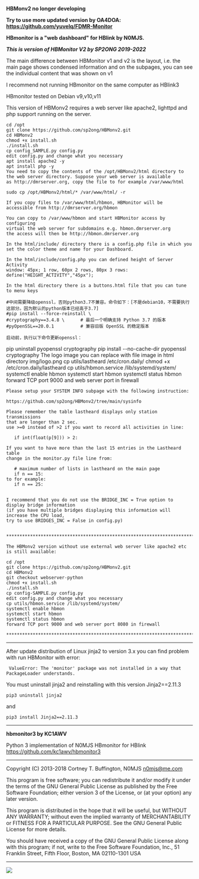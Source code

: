 

**HBMonv2 no longer developing**

**Try to use more updated version by OA4DOA:  https://github.com/yuvelq/FDMR-Monitor**




**HBmonitor is a "web dashboard" for HBlink by N0MJS.**

***This is version of HBMonitor V2 by SP2ONG 2019-2022***

The main difference between HBMonitor v1 and v2 is the layout, i.e. the main page shows condensed 
information and on the subpages, you can see the individual content that was shown on v1

I recommend not running HBmonitor on the same computer as HBlink3

HBmonitor tested on Debian v9,v10,v11 

This version of HBMonv2 requires a web server like apache2, lighttpd and 
php support running on the server. 


    cd /opt
    git clone https://github.com/sp2ong/HBMonv2.git
    cd HBMonv2
    chmod +x install.sh
    ./install.sh
    cp config_SAMPLE.py config.py
    edit config.py and change what you necessary
    apt install apache2 -y
    apt install php -y
    You need to copy the contents of the /opt/HBMonv2/html directory to 
    the web server directory. Suppose your web server is available 
    as http://dmrserver.org, copy the file to for example /var/www/html

    sudo cp /opt/HBMonv2/html/* /var/www/html/ -r
    
    If you copy files to /var/www/html/hbmon, HBMonitor will be 
    accessible from http://dmrserver.org/hbmon

    You can copy to /var/www/hbmon and start HBMonitor access by configuring 
    virtual the web server for subdomains e.g. hbmon.dmrserver.org 
    the access will then be http://hbmon.dmrserver.org 
    
    In the html/include/ directory there is a config.php file in which you 
    set the color theme and name for your Dashboard. 
    
    In the html/include/config.php you can defined height of Server Activity 
    window: 45px; 1 row, 60px 2 rows, 80px 3 rows:
    define("HEIGHT_ACTIVITY","45px");

    In the html directory there is a buttons.html file that you can tune to menu keys 

    #中间需要降级openssl，否则python3.7不兼容。命令如下：[不是debian10，不需要执行这部分。因为默认的python版本已经高于3.7]
    #pip install --force-reinstall \
    #cryptography==3.4.8 \      # 最后一个明确支持 Python 3.7 的版本
    #pyOpenSSL==20.0.1          # 兼容旧版 OpenSSL 的稳定版本
    
    启动前，执行以下命令更新openssl：
pip uninstall pyopenssl cryptography
pip install --no-cache-dir pyopenssl cryptography
    The logo image you can replace with file image in html directory  img/logo.png
    cp utils/lastheard /etc/cron.daily/
    chmod +x /etc/cron.daily/lastheard
    cp utils/hbmon.service /lib/systemd/system/
    systemctl enable hbmon
    systemctl start hbmon
    systemctl status hbmon
    forward TCP port 9000 and web server port in firewall
    
    Please setup your SYSTEM INFO subpage with the following instruction:
    
    https://github.com/sp2ong/HBMonv2/tree/main/sysinfo
    
    Please remember the table lastheard displays only station transmissions 
    that are longer than 2 sec.
    use >=0 instead of >2 if you want to record all activities in line:
    
       if int(float(p[9])) > 2:  

    If you want to have more than the last 15 entries in the Lastheard table
    change in the monitor.py file line from:
    
       # maximum number of lists in lastheard on the main page 
       if n == 15:
    to for example:
       if n == 25:
    
    
    I recommend that you do not use the BRIDGE_INC = True option to display bridge information 
    (if you have multiple bridges displaying this information will increase the CPU load, 
    try to use BRIDGES_INC = False in config.py) 
    
    
    ***************************************************************************************
    
    The HBMonv2 version without use external web server like apache2 etc is still available:
    
    cd /opt
    git clone https://github.com/sp2ong/HBMonv2.git
    cd HBMonv2
    git checkout webserver-python
    chmod +x install.sh
    ./install.sh
    cp config-SAMPLE.py config.py
    edit config.py and change what you necessary
    cp utils/hbmon.service /lib/systemd/system/
    systemctl enable hbmon
    systemctl start hbmon
    systemctl status hbmon
    forward TCP port 9000 and web server port 8080 in firewall
    
    *****************************************************************************************
---

After update distribution of Linux jinja2 to version 3.x you can find problem with run HBMonitor with error:

     ValueError: The 'monitor' package was not installed in a way that PackageLoader understands.


You must uninstall jinja2 and reinstalling with this version Jinja2==2.11.3

    pip3 uninstall jinja2

and

    pip3 install Jinja2==2.11.3

---

**hbmonitor3 by KC1AWV**

Python 3 implementation of N0MJS HBmonitor for HBlink https://github.com/kc1awv/hbmonitor3 

---

Copyright (C) 2013-2018  Cortney T. Buffington, N0MJS <n0mjs@me.com>

This program is free software; you can redistribute it and/or modify it under the terms of the GNU General Public License as published by the Free Software Foundation; either version 3 of 
the License, or (at your option) any later version.

This program is distributed in the hope that it will be useful, but WITHOUT ANY WARRANTY; without even the implied warranty of MERCHANTABILITY or FITNESS FOR A PARTICULAR PURPOSE. See the 
GNU General Public License for more details.

You should have received a copy of the GNU General Public License along with this program; if not, write to the Free Software Foundation, Inc., 51 Franklin Street, Fifth Floor, Boston, MA 
02110-1301  USA

---

<img src="https://github.com/sp2ong/HBMonv2/raw/main/html/img/hbmon.png">

